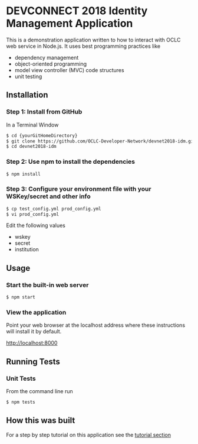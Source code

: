 DEVCONNECT 2018 Identity Management Application
=============
This is a demonstration application written to how to interact with OCLC web service in Node.js. It uses best programming practices like 
- dependency management
- object-oriented programming
- model view controller (MVC) code structures
- unit testing

## Installation

### Step 1: Install from GitHub

In a Terminal Window

```bash
$ cd {yourGitHomeDirectory}
$ git clone https://github.com/OCLC-Developer-Network/devnet2018-idm.git
$ cd devnet2018-idm
```

### Step 2: Use npm to install the dependencies

```bash
$ npm install
```

### Step 3: Configure your environment file with your WSKey/secret and other info

```bash
$ cp test_config.yml prod_config.yml
$ vi prod_config.yml
```

Edit the following values
- wskey
- secret
- institution

## Usage

### Start the built-in web server
```bash
$ npm start
```
### View the application
Point your web browser at the localhost address where these instructions will install it by default. 

[http://localhost:8000](http://localhost:8000)

## Running Tests

### Unit Tests
From the command line run

```bash
$ npm tests
```

## How this was built

For a step by step tutorial on this application see the [tutorial section](https://github.com/OCLC-Developer-Network/devconnect2018-idm/wiki)

